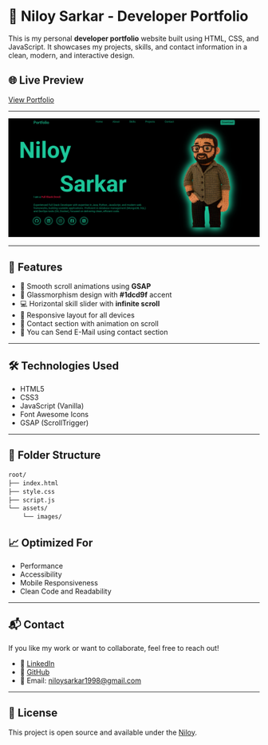 # 💼 Niloy Sarkar - Developer Portfolio

This is my personal **developer portfolio** website built using HTML, CSS, and JavaScript. It showcases my projects, skills, and contact information in a clean, modern, and interactive design.

## 🌐 Live Preview

[View Portfolio](https://niloyns.github.io/Portfolio_2.0/) <!-- Replace with your actual link -->

---

![Portfolio Screenshot](./images/Screenshot.png)

---

## 📸 Features

- 🎯 Smooth scroll animations using **GSAP**
- 🎨 Glassmorphism design with **#1dcd9f** accent
- 💻 Horizontal skill slider with **infinite scroll**
- 📱 Responsive layout for all devices
- 📩 Contact section with animation on scroll
- 📩 You can Send E-Mail using contact section

---

## 🛠️ Technologies Used

- HTML5
- CSS3
- JavaScript (Vanilla)
- Font Awesome Icons
- GSAP (ScrollTrigger)

---

## 📂 Folder Structure

```bash
root/
├── index.html
├── style.css
├── script.js
└── assets/
    └── images/
```

## 📈 Optimized For

- Performance
- Accessibility
- Mobile Responsiveness
- Clean Code and Readability

---

## 📬 Contact

If you like my work or want to collaborate, feel free to reach out!

- 💼 [LinkedIn](https://www.linkedin.com/in/niloy-ns/)
- 🐙 [GitHub](https://github.com/Niloyns/Portfolio_2.0)
- 📧 Email: niloysarkar1998@gmail.com

---

## 📌 License

This project is open source and available under the [Niloy](LICENSE).

```

```
